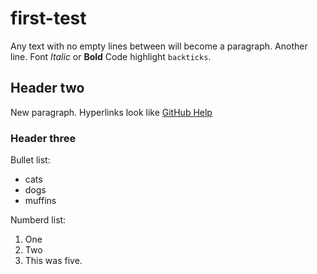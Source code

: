 # first-test

Any text with no empty lines between will become a paragraph. 
Another line.
Font *Italic* or **Bold** 
Code highlight `backticks`. 

## Header two 

New paragraph. 
Hyperlinks look like [GitHub Help](https://help.github.com) 

### Header three 

Bullet list: 

- cats
- dogs
- muffins

Numberd list: 

1. One
2. Two
5. This was five. 
